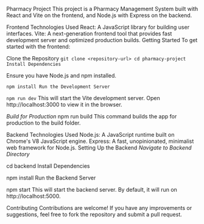 Pharmacy Project
This project is a Pharmacy Management System built with React and Vite on the frontend, and Node.js with Express on the backend.

Frontend
Technologies Used
React: A JavaScript library for building user interfaces.
Vite: A next-generation frontend tool that provides fast development server and optimized production builds.
Getting Started
To get started with the frontend:

Clone the Repository
``git clone <repository-url>
cd pharmacy-project
Install Dependencies``

Ensure you have Node.js and npm installed.

``npm install
Run the Development Server``

``npm run dev``
This will start the Vite development server. Open http://localhost:3000 to view it in the browser.

*Build for Production*
npm run build
This command builds the app for production to the build folder.

Backend
Technologies Used
Node.js: A JavaScript runtime built on Chrome's V8 JavaScript engine.
Express: A fast, unopinionated, minimalist web framework for Node.js.
Setting Up the Backend
*Navigate to Backend Directory*

cd backend
Install Dependencies

npm install
Run the Backend Server

npm start
This will start the backend server. By default, it will run on http://localhost:5000.

Contributing
Contributions are welcome! If you have any improvements or suggestions, feel free to fork the repository and submit a pull request.
